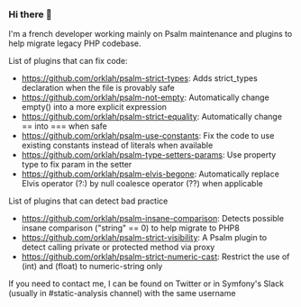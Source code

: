### Hi there 👋

I'm a french developer working mainly on Psalm maintenance and plugins to help migrate legacy PHP codebase.

List of plugins that can fix code:
- https://github.com/orklah/psalm-strict-types: Adds strict_types declaration when the file is provably safe 
- https://github.com/orklah/psalm-not-empty: Automatically change empty() into a more explicit expression 
- https://github.com/orklah/psalm-strict-equality: Automatically change == into === when safe 
- https://github.com/orklah/psalm-use-constants: Fix the code to use existing constants instead of literals when available
- https://github.com/orklah/psalm-type-setters-params: Use property type to fix param in the setter
- https://github.com/orklah/psalm-elvis-begone: Automatically replace Elvis operator (?:) by null coalesce operator (??) when applicable

List of plugins that can detect bad practice
- https://github.com/orklah/psalm-insane-comparison: Detects possible insane comparison ("string" == 0) to help migrate to PHP8 
- https://github.com/orklah/psalm-strict-visibility: A Psalm plugin to detect calling private or protected method via proxy 
- https://github.com/orklah/psalm-strict-numeric-cast: Restrict the use of (int) and (float) to numeric-string only 

If you need to contact me, I can be found on Twitter or in Symfony's Slack (usually in #static-analysis channel) with the same username

